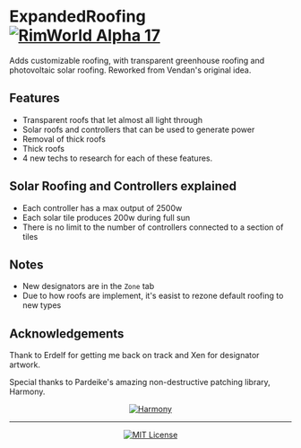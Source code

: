 # ExpandedRoofing [![RimWorld Alpha 17](https://img.shields.io/badge/RimWorld-Alpha%2017-brightgreen.svg)](http://rimworldgame.com/) 

Adds customizable roofing, with transparent greenhouse roofing and photovoltaic solar roofing. Reworked from Vendan's original idea.

## Features
- Transparent roofs that let almost all light through
- Solar roofs and controllers that can be used to generate power
- Removal of thick roofs
- Thick roofs
- 4 new techs to research for each of these features.

## Solar Roofing and Controllers explained
- Each controller has a max output of 2500w
- Each solar tile produces 200w during full sun
- There is no limit to the number of controllers connected to a section of tiles

## Notes
- New designators are in the `Zone` tab
- Due to how roofs are implement, it's easist to rezone default roofing to new types

## Acknowledgements

Thank to Erdelf for getting me back on track and Xen for designator artwork.

Special thanks to Pardeike's amazing non-destructive patching library, Harmony.
<p align="center">
  <a href="https://github.com/pardeike/Harmony">
    <img src="https://s24.postimg.org/58bl1rz39/logo.png" alt="Harmony" />
  </a>
</p>

<hr>

<p align="center">
  <a href="./LICENSE">
    <img src="https://img.shields.io/badge/license-MIT-lightgray.svg?style=flat" alt="MIT License" />
  </a>
</p> 